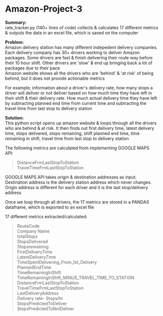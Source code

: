 # Amazon-Project-3
**Summary:**  
rate_tracker.py (140+ lines of code) collects & calculates 17 different metrics & outputs the data in an excel file, which is saved on the computer  

**Problem:**  
Amazon delivery station has many different indepedent delivery companies. Each delivery company has 30+ drivers working to deliver Amazon packages. Some drivers are fast & finish delivering their route way before their 10 hour shift. Other drivers are 'slow' & end up bringing back a lot of packages due to their pace   
Amazon website shows all the drivers who are 'behind' & 'at risk' of being behind, but it does not provide actionable metrics  

For example, information about a driver's delivery rate, how many stops a driver will deliver or not deliver based on how much time they have left in their shift & their delivery rate. How much actual delivery time they have left by subtracting planned end time from current time and subtracting the travel time from last stop to delivery station  

**Solution:**  
This python script opens up amazon website & loops through all the drivers who are behind & at risk. It then finds out first delivery time, latest delivery time, stops delivered, stops remaining, shift planned end time, time remaining in shift, travel time from last stop to delivery station  

The following metrics are calculated from implementing GOOGLE MAPS API:  
>DistanceFrmLastStopToStation  
>TravelTimeFrmLastStopToStation     

GOOGLE MAPS API takes origin & destination addresses as input. Destination address is the delivery station address which never changes. Origin address is different for each driver and it is the last stop/delivery address  

Once we loop through all drivers, the 17 metrics are stored in a PANDAS dataframe, which is exported to an excel file  

17 different metrics extracted/calculated:  
>RouteCode  
>Company Name  
>totalStops  
>StopsDelivered  
>Stopsremaining  
>FirstDeliveryTime  
>LatestDeliveryTime  
>TimeSpentDelivering_From_1st_Delivery  
>PlannedEndTime  
>TimeRemainingInShift  
>TimeRemainingInShift_MINUS_TRAVEL_TIME_TO_STATION  
>DistanceFrmLastStopToStation  
>TravelTimeFrmLastStopToStation  
>LastDeliveryAddress  
>Delivery rate- Stops/hr  
>StopsPredictedToDeliver  
>StopsPredictedToNotDeliver  

